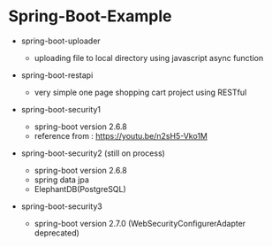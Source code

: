 # Spring-Boot-Example

* spring-boot-uploader
  * uploading file to local directory using javascript async function

* spring-boot-restapi
  * very simple one page shopping cart project using RESTful

* spring-boot-security1
  * spring-boot version 2.6.8
  * reference from : https://youtu.be/n2sH5-Vko1M

* spring-boot-security2 (still on process)
  * spring-boot version 2.6.8
  * spring data jpa
  * ElephantDB(PostgreSQL)

* spring-boot-security3
  * spring-boot version 2.7.0 (WebSecurityConfigurerAdapter deprecated)
